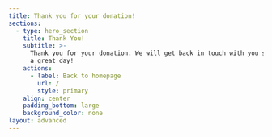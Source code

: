 ```yaml
---
title: Thank you for your donation!
sections:
  - type: hero_section
    title: Thank You!
    subtitle: >-
      Thank you for your donation. We will get back in touch with you soon. Have
      a great day!
    actions:
      - label: Back to homepage
        url: /
        style: primary
    align: center
    padding_bottom: large
    background_color: none
layout: advanced
---
```

